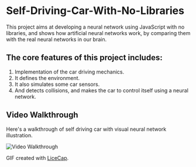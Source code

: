# Self-Driving-Car-With-No-Libraries

This project aims at developing a neural network using JavaScript with no libraries, and shows how artificial neural networks work, by comparing them with the real neural networks in our brain. 
## The core features of this project includes:
1. Implementation of the car driving mechanics.
2.  It defines the environment.
3.  It also simulates some  car sensors.
4.   And detects collisions, and makes the car to control itself using a neural network.

## Video Walkthrough

Here's a walkthrough of self driving car with visual neural network illustration.

<img src='https://github.com/borismassesa/Self-Driving-Car/blob/main/Walkthrough.gif' title='Video Walkthrough' width='' alt='Video Walkthrough' />

GIF created with [LiceCap](http://www.cockos.com/licecap/).

